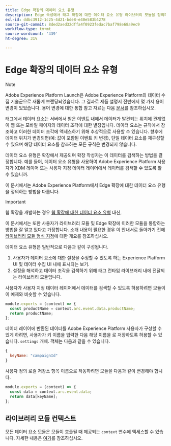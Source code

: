 ```yaml
---
title: Edge 확장의 데이터 요소 유형
description: Edge 속성에서 태그 확장에 대한 데이터 요소 유형 라이브러리 모듈을 정의하는 방법에 대해 알아봅니다.
exl-id: ddbc3912-1c25-4d21-bde8-e40e583b4278
source-git-commit: 8ded2aed32dffa4f0923fedac7baf798e68a9ec9
workflow-type: tm+mt
source-wordcount: '439'
ht-degree: 31%

---
```


# Edge 확장의 데이터 요소 유형

>[!NOTE]
>
>Adobe Experience Platform Launch은 Adobe Experience Platform의 데이터 수집 기술군으로 새롭게 브랜딩되었습니다. 그 결과로 제품 설명서 전반에서 몇 가지 용어 변경이 있었습니다. 용어 변경에 대한 통합 참고 자료는 다음 [문서](../../term-updates.md)를 참조하십시오.

태그에서 데이터 요소는 서버에서 받은 이벤트 내에서 데이터가 발견되는 위치에 관계없이 웹 또는 모바일 페이지의 데이터 조각에 대한 별칭입니다. 데이터 요소는 규칙에서 참조하고 이러한 데이터 조각에 액세스하기 위해 추상적으로 사용할 수 있습니다. 향후에 데이터 위치가 변경되면(예: 값이 포함된 이벤트 키 변경), 단일 데이터 요소를 재구성할 수 있으며 해당 데이터 요소를 참조하는 모든 규칙은 변경되지 않습니다.

데이터 요소 유형은 확장에서 제공되며 확장 작성자는 이 데이터를 검색하는 방법을 결정합니다. 예를 들어, 데이터 요소 유형을 사용하여 Adobe Experience Platform 사용자가 XDM 레이어 또는 사용자 지정 데이터 레이어에서 데이터를 검색할 수 있도록 할 수 있습니까.

이 문서에서는 Adobe Experience Platform에서 Edge 확장에 대한 데이터 요소 유형을 정의하는 방법을 다룹니다.

>[!IMPORTANT]
>
>웹 확장을 개발하는 경우 [웹 확장에 대한 데이터 요소 유형](../web/data-element-types.md) 대신,
>
>이 문서에서는 또한 사용자가 라이브러리 모듈 및 Edge 확장에 이러한 모듈을 통합하는 방법을 잘 알고 있다고 가정합니다. 소개 내용이 필요한 경우 이 안내서로 돌아가기 전에 [라이브러리 모듈 형식 지정](./format.md)에 대한 개요를 참조하십시오.

데이터 요소 유형은 일반적으로 다음과 같이 구성됩니다.

1. 사용자가 데이터 요소에 대한 설정을 수정할 수 있도록 하는 Experience Platform UI 및 데이터 수집 UI 내에 표시되는 보기.
2. 설정을 해석하고 데이터 조각을 검색하기 위해 태그 런타임 라이브러리 내에 전달되는 라이브러리 모듈입니다.

사용자가 사용자 지정 데이터 레이어에서 데이터를 검색할 수 있도록 허용하려면 모듈이 이 예제와 비슷할 수 있습니다.

```js
module.exports = (context) => {
  const productName = context.arc.event.data.productName;
  return productName;
};
```

데이터 레이어에 반환된 데이터를 Adobe Experience Platform 사용자가 구성할 수 있게 하려면, 사용자가 키 이름을 입력한 다음 해당 이름을 로 저장하도록 허용할 수 있습니다. `settings` 개체. 객체는 다음과 같을 수 있습니다.

```js
{
  keyName: "campaignId"
}
```

사용자 정의 로컬 저장소 항목 이름으로 작동하려면 모듈을 다음과 같이 변경해야 합니다.

```js
module.exports = (context) => {
  const data = context.arc.event.data;
  return data[keyName];
};
```

## 라이브러리 모듈 컨텍스트

모든 데이터 요소 모듈은 모듈이 호출될 때 제공되는 `context` 변수에 액세스할 수 있습니다. 자세한 내용은 [여기](./context.md)를 참조하십시오.

